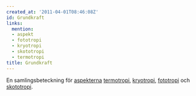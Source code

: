 ```yaml
---
created_at: '2011-04-01T08:46:08Z'
id: Grundkraft
links:
  mention:
  - aspekt
  - fototropi
  - kryotropi
  - skototropi
  - termotropi
title: Grundkraft
---
```


En samlingsbeteckning för [aspekterna][] [termotropi], [kryotropi], [fototropi] och [skototropi].

  [aspekterna]: aspekt
  [termotropi]: termotropi
  [kryotropi]: kryotropi
  [fototropi]: fototropi
  [skototropi]: skototropi